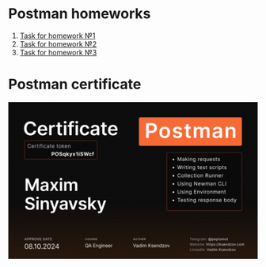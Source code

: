 # Postman homeworks

1. [Task for homework №1](https://docs.google.com/document/d/13-GeVhMA_mIrufWhsBIgd5jFoF6YASpi1-mgg_AmV2U/edit?usp=share_link)
2. [Task for homework №2](https://docs.google.com/document/d/146JdxjxY38owQwsl2BN5F2nLmJqn-PjUy_BDWMNPkII/edit?usp=share_link)
3. [Task for homework №3](https://docs.google.com/document/d/1bec8SOWv_-Y7YrEqxN0hFfUwqlhmPzsLcYL5LUI7Dg0/edit?usp=share_link)




# Postman certificate
![Postman certificate](https://github.com/MaximSinyavsky/MaximSinyavsky/blob/main/assets/certificates/vadim-ksendzov-course-certificate-maxim-sinyavsky-postman.png)
